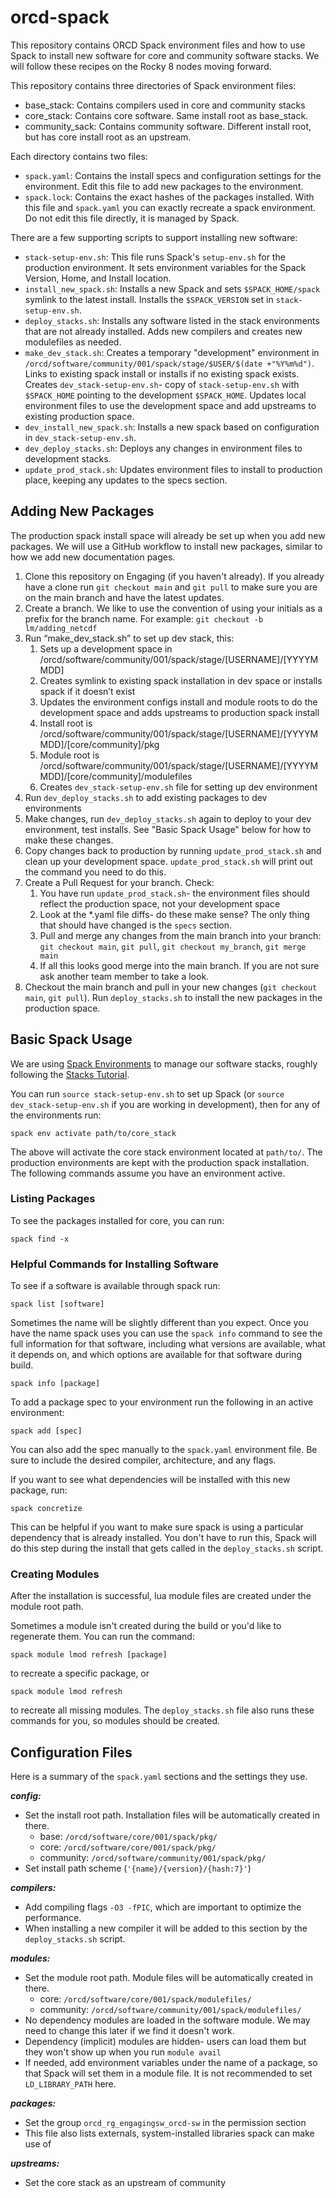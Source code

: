 
# orcd-spack
This repository contains ORCD Spack environment files and how to use Spack to install new software for core and community software stacks. We will follow these recipes on the Rocky 8 nodes moving forward.

This repository contains three directories of Spack environment files:
- base_stack: Contains compilers used in core and community stacks
- core_stack: Contains core software. Same install root as base_stack.
- community_sack: Contains community software. Different install root, but has core install root as an upstream.

Each directory contains two files:
- `spack.yaml`: Contains the install specs and configuration settings for the environment. Edit this file to add new packages to the environment.
- `spack.lock`: Contains the exact hashes of the packages installed. With this file and `spack.yaml` you can exactly recreate a spack environment. Do not edit this file directly, it is managed by Spack.

There are a few supporting scripts to support installing new software:
- `stack-setup-env.sh`: This file runs Spack's `setup-env.sh` for the production environment. It sets environment variables for the Spack Version, Home, and Install location.
- `install_new_spack.sh`: Installs a new Spack and sets `$SPACK_HOME/spack` symlink to the latest install. Installs the `$SPACK_VERSION` set in `stack-setup-env.sh`.
- `deploy_stacks.sh`: Installs any software listed in the stack environments that are not already installed. Adds new compilers and creates new modulefiles as needed.
- `make_dev_stack.sh`: Creates a temporary "development" environment in `/orcd/software/community/001/spack/stage/$USER/$(date +"%Y%m%d")`. Links to existing spack install or installs if no existing spack exists. Creates `dev_stack-setup-env.sh`- copy of `stack-setup-env.sh` with `$SPACK_HOME` pointing to the development `$SPACK_HOME`. Updates local environment files to use the development space and add upstreams to existing production space.
- `dev_install_new_spack.sh`: Installs a new spack based on configuration in `dev_stack-setup-env.sh`.
- `dev_deploy_stacks.sh`: Deploys any changes in environment files to development stacks.
- `update_prod_stack.sh`: Updates environment files to install to production place, keeping any updates to the specs section.

## Adding New Packages

The production spack install space will already be set up when you add new packages. We will use a GitHub workflow to install new packages, similar to how we add new documentation pages.

1. Clone this repository on Engaging (if you haven't already). If you already have a clone run `git checkout main` and `git pull` to make sure you are on the main branch and have the latest updates.
1. Create a branch. We like to use the convention of using your initials as a prefix for the branch name. For example: `git checkout -b lm/adding_netcdf`
2. Run “make_dev_stack.sh” to set up dev stack, this:
    1. Sets up a development space in /orcd/software/community/001/spack/stage/[USERNAME]/[YYYYMMDD]
    2. Creates symlink to existing spack installation in dev space or installs spack if it doesn’t exist
    3. Updates the environment configs install and module roots to do the development space and adds upstreams to production spack install
      1. Install root is /orcd/software/community/001/spack/stage/[USERNAME]/[YYYYMMDD]/[core/community]/pkg
      2. Module root is /orcd/software/community/001/spack/stage/[USERNAME]/[YYYYMMDD]/[core/community]/modulefiles
    4. Creates `dev_stack-setup-env.sh` file for setting up dev environment
3. Run `dev_deploy_stacks.sh` to add existing packages to dev environments
4. Make changes, run `dev_deploy_stacks.sh` again to deploy to your dev environment, test installs. See "Basic Spack Usage" below for how to make these changes.
5. Copy changes back to production by running `update_prod_stack.sh` and clean up your development space. `update_prod_stack.sh` will print out the command you need to do this.
6. Create a Pull Request for your branch. Check:
    1. You have run `update_prod_stack.sh`- the environment files should reflect the production space, not your development space
    2. Look at the *.yaml file diffs- do these make sense? The only thing that should have changed is the `specs` section.
    3. Pull and merge any changes from the main branch into your branch: `git checkout main`, `git pull`, `git checkout my_branch`, `git merge main`
    4. If all this looks good merge into the main branch. If you are not sure ask another team member to take a look.
7. Checkout the main branch and pull in your new changes (`git checkout main`, `git pull`). Run `deploy_stacks.sh` to install the new packages in the production space.

## Basic Spack Usage

We are using [Spack Environments](https://spack.readthedocs.io/en/latest/environments.html) to manage our software stacks, roughly following the [Stacks Tutorial](https://spack-tutorial.readthedocs.io/en/latest/tutorial_stacks.html).

You can run `source stack-setup-env.sh` to set up Spack (or `source dev_stack-setup-env.sh` if you are working in development), then for any of the environments run:

```
spack env activate path/to/core_stack
```

The above will activate the core stack environment located at `path/to/`. The production environments are kept with the production spack installation. The following commands assume you have an environment active.

### Listing Packages

To see the packages installed for core, you can run:

```
spack find -x
```

### Helpful Commands for Installing Software

To see if a software is available through spack run:

```
spack list [software]
```

Sometimes the name will be slightly different than you expect. Once you have the name spack uses you can use the `spack info` command to see the full information for that software, including what versions are available, what it depends on, and which options are available for that software during build.

```
spack info [package]
```

To add a package spec to your environment run the following in an active environment:

```
spack add [spec]
```

You can also add the spec manually to the `spack.yaml` environment file. Be sure to include the desired compiler, architecture, and any flags.

If you want to see what dependencies will be installed with this new package, run:

```
spack concretize
```

This can be helpful if you want to make sure spack is using a particular dependency that is already installed. You don't have to run this, Spack will do this step during the install that gets called in the `deploy_stacks.sh` script.

### Creating Modules

After the installation is successful, lua module files are created under the module root path.

Sometimes a module isn't created during the build or you'd like to regenerate them. You can run the command:

```
spack module lmod refresh [package]
```

to recreate a specific package, or

```
spack module lmod refresh
```

to recreate all missing modules. The `deploy_stacks.sh` file also runs these commands for you, so modules should be created.

## Configuration Files

Here is a summary of the `spack.yaml` sections and the settings they use.

***config:***
* Set the install root path. Installation files will be automatically created in there.
  - base: `/orcd/software/core/001/spack/pkg/`
  - core: `/orcd/software/core/001/spack/pkg/`
  - community: `/orcd/software/community/001/spack/pkg/` 
* Set install path scheme (`'{name}/{version}/{hash:7}'`)

***compilers:***
* Add compiling flags `-O3 -fPIC`, which are important to optimize the performance.
* When installing a new compiler it will be added to this section by the `deploy_stacks.sh` script.

***modules:***
* Set the module root path. Module files will be automatically created in there.
  - core: `/orcd/software/core/001/spack/modulefiles/`
  - community: `/orcd/software/community/001/spack/modulefiles/`
* No dependency modules are loaded in the software module. We may need to change this later if we find it doesn't work.
* Dependency (implicit) modules are hidden- users can load them but they won't show up when you run `module avail`
* If needed, add environment variables under the name of a package, so that Spack will set them in a module file. It is not recommended to set `LD_LIBRARY_PATH` here.

***packages:***
* Set the group `orcd_rg_engagingsw_orcd-sw` in the permission section
* This file also lists externals, system-installed libraries spack can make use of

***upstreams:***
* Set the core stack as an upstream of community
